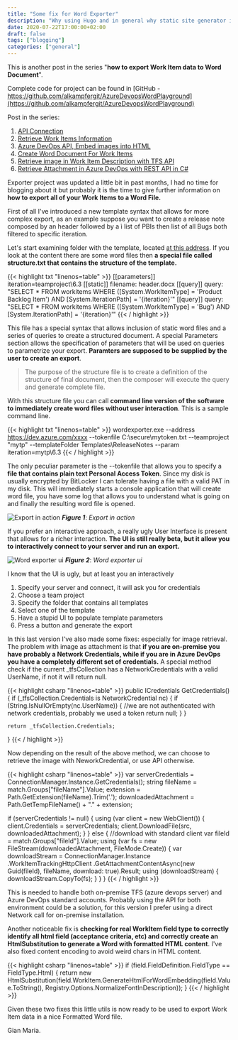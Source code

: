 ```yaml
---
title: "Some fix for Word Exporter"
description: "Why using Hugo and in general why static site generator is a good idea"
date: 2020-07-22T17:00:00+02:00
draft: false
tags: ["blogging"]
categories: ["general"]
---
```


This is another post in the series "**how to export Work Item data to Word Document**".

Complete code for project can be found in [GitHub - https://github.com/alkampfergit/AzureDevopsWordPlayground](https://github.com/alkampfergit/AzureDevopsWordPlayground)

Post in the series:
1) [API Connection](http://www.codewrecks.com/blog/index.php/2018/12/28/azure-devops-api-connection/)
2) [Retrieve Work Items Information](http://www.codewrecks.com/blog/index.php/2018/12/28/azure-devops-api-retrieve-work-items-information/)
3) [Azure DevOps API, Embed images into  HTML](http://www.codewrecks.com/blog/index.php/2018/12/31/azure-devops-api-embed-images-into-html/)
4) [Create Word Document For Work Items](http://www.codewrecks.com/blog/index.php/2018/12/31/create-word-document-from-work-items/)
5) [Retrieve image in Work Item Description with TFS API](http://www.codewrecks.com/blog/index.php/2019/07/10/retrieve-image-in-work-item-description-with-tfs-api/)
6) [Retrieve Attachment in Azure DevOps with REST API in C#](http://www.codewrecks.com/blog/index.php/2019/07/25/retrieve-attachment-in-azure-devops-with-rest-api/)

Exporter project was updated a little bit in past months, I had no time for blogging about it but probably it is the time to give further information on **how to export all of your Work Items to a Word File.**

First of all I've introduced a new template syntax that allows for more complex export, as an example suppose you want to create a release note composed by an header followed by a ì list of PBIs then list of all Bugs both filtered to specific iteration.

Let's start examining folder with the template, located [at this address](https://github.com/alkampfergit/AzureDevopsWordPlayground/tree/master/src/WordExporter/Templates/ReleaseNotes). If you look at the content there are some word files then **a special file called structure.txt that contains the structure of the template.**

{{< highlight txt "linenos=table" >}}
[[parameters]]
	iteration=teamproject\6.3
[[static]]
    filename: header.docx
[[query]]
    query: "SELECT
        * 
        FROM workitems
        WHERE ([System.WorkItemType] = 'Product Backlog Item')
            AND [System.IterationPath] = '{iteration}'"
[[query]]
    query: "SELECT
        * 
        FROM workitems
        WHERE ([System.WorkItemType] = 'Bug')
            AND [System.IterationPath] = '{iteration}'"
{{< / highlight >}}

This file has a special syntax that allows inclusion of static word files and a series of queries to create a structured document. A special Parameters section allows the specification of parameters that will be used on queries to parametrize your export. **Paramters are supposed to be supplied by the user to create an export**.

> The purpose of the structure file is to create a definition of the structure of final document, then the composer will execute the query and generate complete file.

With this structure file you can call **command line version of the software to immediately create word files without user interaction**. This is a sample command line.

{{< highlight txt "linenos=table" >}}
wordexporter.exe --address https://dev.azure.com/xxxx --tokenfile C:\secure\mytoken.txt --teamproject "mytp" --templateFolder Templates\ReleaseNotes --param iteration=mytp\6.3
{{< / highlight >}}

The only peculiar parameter is the --tokenfile that allows you to specify a **file that contains plain text Personal Access Token**. Since my disk is usually encrypted by BitLocker I can tolerate having a file with a valid PAT in my disk. This will immediately starts a console application that will create word file, you have some log that allows you to understand what is going on and finally the resulting word file is opened.

![Export in action](../images/export-in-action.png)
***Figure 1***: *Export in action*

If you prefer an interactive approach, a really ugly User Interface is present that allows for a richer interaction. **The UI is still really beta, but it allow you to interactively connect to your server and run an export.**

![Word exporter ui](../images/word-exporter-ui.png)
***Figure 2***: *Word exporter ui*

I know that the UI is ugly, but at least you an interactively 

1) Specify your server and connect, it will ask you for credentials
2) Choose a team project
3) Specify the folder that contains all templates
4) Select one of the template
5) Have a stupid UI to populate template parameters
6) Press a button and generate the export

In this last version I've also made some fixes: especially for image retrieval. The problem with image as attachment is that **if you are on-premise you have probably a Network Credentials, while if you are in Azure DevOps you have a completely different set of credentials.** A special method check if the current _tfsCollection has a NetworkCredentials with a valid UserName, if not it will return null.

{{< highlight csharp "linenos=table" >}}
public ICredentials GetCredentials()
{
    if (_tfsCollection.Credentials is NetworkCredential nc)
    {
        if (String.IsNullOrEmpty(nc.UserName))
        {
            //we are not authenticated with network credentials, probably we used a token
            return null;
        }
    }

    return _tfsCollection.Credentials;
}
{{< / highlight >}}

Now depending on the result of the above method, we can choose to retrieve the image with NeworkCredential, or use API otherwise.

{{< highlight csharp "linenos=table" >}}
var serverCredentials = ConnectionManager.Instance.GetCredentials();
string fileName = match.Groups["fileName"].Value;
extension = Path.GetExtension(fileName).Trim('.');
downloadedAttachment = Path.GetTempFileName() + "." + extension;

if (serverCredentials != null)
{
    using (var client = new WebClient())
    {
        client.Credentials = serverCredentials;
        client.DownloadFile(src, downloadedAttachment);
    }
}
else
{
    //download with standard client
    var fileId = match.Groups["fileId"].Value;
    using (var fs = new FileStream(downloadedAttachment, FileMode.Create))
    {
        var downloadStream = ConnectionManager.Instance
            .WorkItemTrackingHttpClient
            .GetAttachmentContentAsync(new Guid(fileId), fileName, download: true).Result;
        using (downloadStream)
        {
            downloadStream.CopyTo(fs);
        }
    }
}
{{< / highlight >}}

This is needed to handle both on-premise TFS (azure devops server) and Azure DevOps standard accounts. Probably using the API for both environment could be a solution, for this version I prefer using a direct Network call for on-premise installation.

Another noticeable fix is **checking for real WorkItem field type to correctly identify all html field (acceptance criteria, etc) and correctly create an HtmlSubstitution to generate a Word with formatted HTML content**. I've also fixed content encoding to avoid weird chars in HTML content.

{{< highlight csharp "linenos=table" >}}
if (field.FieldDefinition.FieldType == FieldType.Html)
{
    return new HtmlSubstitution(field.WorkItem.GenerateHtmlForWordEmbedding(field.Value.ToString(), Registry.Options.NormalizeFontInDescription));
}
{{< / highlight >}}

Given these two fixes this little utils is now ready to be used to export Work Item data in a nice Formatted Word file.

Gian Maria.